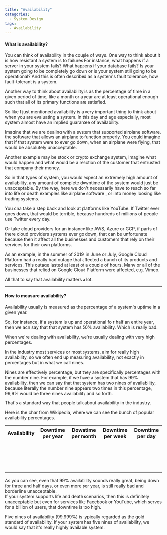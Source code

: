 ```yaml
---
title: "Availability"
categories:
  - System Design
tags:
  - Availability
---
```


#### What is availability?

You can think of availability in the couple of ways. One way to think about it is how resistant a system is to failures
For instance, what happens if a server in your system fails? What happens if your database fails?
Is your system going to be completely go down or is your system still going to be operational?
And this is often described as a system's fault tolerance, how fault-tolerant is a system.

Another way to think about availability is as the percentage of time in a given period of time, like a month or a year
are at least operational enough such that all of its primary functions are satisfied. 

So like I just mentioned availability is a very important thing to think about when you are evaluating a system.
In this day and age especially, most system almost have an implied guarantee of availability.


Imagine that we are dealing with a system that supported airplane software, the software that allows an airplane to function properly.
You could imagine that if that system were to ever go down, when an airplane were flying, that would be absolutely unacceptable. 

Another example may be stock or crypto exchange system, imagine what would happen and what would be a reaction of the customer that 
entrusted that company their money.

So in that types of system, you would expect an extremely high amount of availability, any amount of complete downtime of the system would just be unacceptable.
By the way, here we don't necessarily have to reach so far into life or death examples like airplane software , or into money loosing like trading systems.

You cna take a step back and look at platforms like YouTube. If Twitter ever goes down, that would be terrible, because hundreds of millions of people use Twitter every day.

Or take cloud providers for an instance like AWS, Azure or GCP, if parts of there cloud providers systems ever go down, that can be unfortunate because then it affect all the businesses and customers 
that rely on their services for their own platforms.


As an example, in the summer of 2019, in June or July, Google Cloud Platform had a really bad outage that affected a bunch of its products and services.
This outage lasted at least of a couple of hours. Many or all of the businesses that relied on Google Cloud Platform were affected, e.g. Vimeo.


All that to say that availability matters a lot.

---

#### How to measure availability?

Availability usually is measured as the percentage of a system's uptime in a given year.

So, for instance, if a system is up and operational fo r half an entire year,
then we acn say that that system has 50% availability. Which is really bad. 

When we're dealing with availability, we're usually dealing with very high percentages.

In the industry most services or most systems, aim for really high availability, so we often end up 
measuring availability, not exactly in percentages but in what we call nines. 

Nines are effectively percentage, but they are specifically percentages with the number nine.  For example, if we have a system that has 99% availability,
then we can say that that system has two nines of availability, because literally the number nine appears two times in this percentage, 99,9% would be three nines availability and so forth. 

That's a standard way that people talk about availability in the industry.


Here is the char from Wikipedia, where we can see the bunch of popular availability percentages.

<table style="width:100%">
  <tr>
    <th>Availability</th>
    <th>Downtime per year</th>
    <th>Downtime per month</th>
    <th>Downtime per week</th>
    <th>Downtime per day</th>
  </tr>
  <tr>
    <td></td>
    <td></td>
    <td></td>
    <td></td>
    <td></td>
  </tr>  
  <tr>
    <td></td>
    <td></td>
    <td></td>
    <td></td>
    <td></td>
  </tr>
  <tr>
    <td></td>
    <td></td>
    <td></td>
    <td></td>
    <td></td>
  </tr>
  <tr>
    <td></td>
    <td></td>
    <td></td>
    <td></td>
    <td></td>
  </tr>
  <tr>
    <td></td>
    <td></td>
    <td></td>
    <td></td>
    <td></td>
  </tr>
  <tr>
    <td></td>
    <td></td>
    <td></td>
    <td></td>
    <td></td>
  </tr>
  <tr>
    <td></td>
    <td></td>
    <td></td>
    <td></td>
    <td></td>
  </tr>
  <tr>
    <td></td>
    <td></td>
    <td></td>
    <td></td>
    <td></td>
  </tr>
  <tr>
    <td></td>
    <td></td>
    <td></td>
    <td></td>
    <td></td>
  </tr>
  <tr>
    <td></td>
    <td></td>
    <td></td>
    <td></td>
    <td></td>
  </tr>
  <tr>
    <td></td>
    <td></td>
    <td></td>
    <td></td>
    <td></td>
  </tr>
  <tr>
    <td></td>
    <td></td>
    <td></td>
    <td></td>
    <td></td>
  </tr>
  <tr>
    <td></td>
    <td></td>
    <td></td>
    <td></td>
    <td></td>
  </tr>
  <tr>
    <td></td>
    <td></td>
    <td></td>
    <td></td>
    <td></td>
  </tr>
  <tr>
    <td></td>
    <td></td>
    <td></td>
    <td></td>
    <td></td>
  </tr>
  <tr>
    <td></td>
    <td></td>
    <td></td>
    <td></td>
    <td></td>
  </tr>
  <tr>
    <td></td>
    <td></td>
    <td></td>
    <td></td>
    <td></td>
  </tr>
</table>


As you can see, even that 99% availability sounds really great, being down for three and half days, or even more per year,
is still really bad and borderline unacceptable.  
If your system supports life and death scenarios, then this is definitely unacceptable but even for services like Facebook or YouTube, which serves for a billion of users, that downtime is too high. 

Five nines of availability (99.999%) is typically regarded as the gold standard of availability.
If your system has five nines of availability, we would say that it's really highly available system.